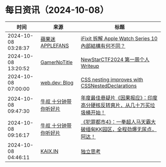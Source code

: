 ﻿# 每日资讯（2024-10-08）

|时间|来源|标题|
|---|---|---|
|2024-10-08 03:28:37|[蘋果迷 APPLEFANS](https://applefans.today/feed/)|[iFixit 拆解 Apple Watch Series 10 內部結構有何不同？](https://applefans.today/2024-10-ifixit-teardown-apple-watch-series-10/)|
|2024-10-08 13:20:52|[GamerNoTitle](https://bili33.top/atom.xml)|[NewStarCTF2024 第一周个人Writeup](https://bili33.top/posts/NewStarCTF2024-Week1-Writeup/)|
|2024-10-08 07:00:00|[web.dev: Blog](https://web.dev/feed.xml)|[CSS nesting improves with CSSNestedDeclarations](https://web.dev/blog/css-nesting-cssnesteddeclarations?hl=en)|
|2024-10-08 09:47:30|[牛叔 十分钟带你听好片](https://getpodcast.xyz/data/ximalaya/11534451.xml)|[年度最佳悬疑片《因果报应》：印度高分硬核反转爽片，从几十万买垃圾桶开始！](https://www.ximalaya.com/sound/763273860)|
|2024-10-08 09:16:17|[牛叔 十分钟带你听好片](https://getpodcast.xyz/data/ximalaya/11534451.xml)|[《犯罪都市4》：一拳超人马天霸大破缅甸KK园区，全程劲爆无尿点，阿达！](https://www.ximalaya.com/sound/763267098)|
|2024-10-08 04:46:11|[KAIX.IN](https://kaix.in/feed/)|[独立思考](https://kaix.in/2024/1008-independent/)|
